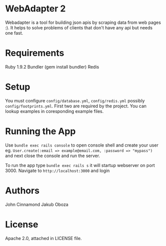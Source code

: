 # WebAdapter 2

Webadapter is a tool for building json apis by scraping data from web pages :). It helps to solve problems of clients that don't have any api but needs one fast.

# Requirements

Ruby 1.9.2
  Bundler (gem install bundler)
Redis

# Setup

You must configure `config/database.yml`, `config/redis.yml` possibly `config/footprints.yml`. First two are required by the project. You can lookup examples in coresponding example files.

# Running the App

Use `bundle exec rails console` to open console shell and create your user eg. `User.create(:email => example@email.com, :password => "mypass")` and next close the console and run the server.

To run the app type `bundle exec rails s` it will startup webserver on port 3000. Navigate to `http://localhost:3000` and login

# Authors

John Cinnamond
Jakub Oboza

# License

Apache 2.0, attached in LICENSE file.
